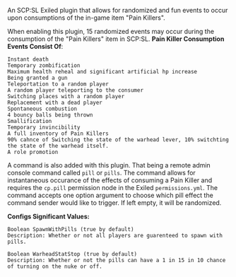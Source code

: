 An SCP:SL Exiled plugin that allows for randomized and fun events to occur upon consumptions of the in-game item "Pain Killers".

When enabling this plugin, 15 randomized events may occur during the consumption of the "Pain Killers" item in SCP:SL. 
**Pain Killer Consumption Events Consist Of**:
```
Instant death
Temporary zombification
Maximum health reheal and significant artificial hp increase
Being granted a gun
Teleportation to a random player
A random player teleporting to the consumer
Switching places with a random player
Replacement with a dead player
Spontaneous combustion
4 bouncy balls being thrown
Smallification
Temporary invincibility
A full inventory of Pain Killers
90% cahnce of Switching the state of the warhead lever, 10% switchting the state of the warhead itself.
A role promotion
```

A command is also added with this plugin. That being a remote admin console command called `pill` or `pills`.
The command allows for instantaneous occurance of the effects of consuming a Pain Killer and requires the `cp.pill` permission node in the Exiled `permissions.yml`.
The command accepts one option argument to choose which pill effect the command sender would like to trigger. If left empty, it will be randomized.

**Configs Significant Values:**
```
Boolean SpawnWithPills (true by default)
Description: Whether or not all players are guarenteed to spawn with pills.

Boolean WarheadStatStop (true by default)
Description: Whether or not the pills can have a 1 in 15 in 10 chance of turning on the nuke or off.
```
